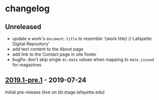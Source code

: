 # changelog

## Unreleased

- update a work's `document.title` to resemble '{work title} // Lafayette Digital Repository'
- add text content to the About page
- add link to the Contact page in site footer
- bugfix: don't skip single `dc:date` values when mapping to `date_issued` for magazines


## [2019.1-pre.1] - 2019-07-24

Initial pre-release (live on ldr.stage.lafayette.edu)

[2019.1-pre.1]: https://github.com/LafayetteCollegeLibraries/spot/releases/tag/2019.1-pre.1
